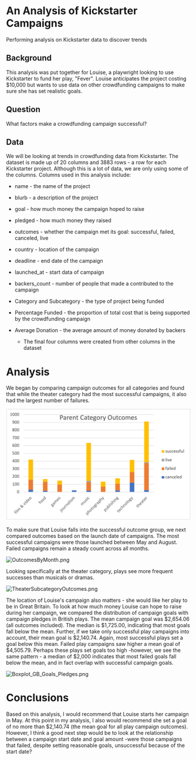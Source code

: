 # An Analysis of Kickstarter Campaigns 
Performing analysis on Kickstarter data to discover trends

## Background
This analysis was put together for Louise, a playwright looking to use Kickstarter to fund her play, "Fever". Louise anticipates the project costing $10,000 but wants to use data on other crowdfunding campaigns to make sure she has set realistic goals. 

## Question
What factors make a crowdfunding campaign successful?

## Data
We will be looking at trends in crowdfunding data from Kickstarter. The dataset is made up of 20 columns and 3883 rows - a row for each Kickstarter project. Although this is a lot of data, we are only using some of the columns. Columns used in this analysis include:
* name - the name of the project
* blurb - a description of the project
* goal - how much money the campaign hoped to raise
* pledged - how much money they raised
* outcomes - whether the campaign met its goal: successful, failed, canceled, live
* country - location of the campaign
* deadline - end date of the campaign
* launched_at - start data of campaign
* backers_count - number of people that made a contributed to the campaign
* Category and Subcategory - the type of project being funded
* Percentage Funded - the proportion of total cost that is being supported by the crowdfunding campaign
* Average Donation - the average amount of money donated by backers
    
    * The final four columns were created from other columns in the dataset

# Analysis
We began by comparing campaign outcomes for all categories and found that while the theater category had the most successful campaigns, it also had the largest number of failures. 

![ParentCategoryOutcomes.png](https://github.com/charliuden/kickstarter-analysis/blob/main/ParentCategotyOutcomes.png)

To make sure that Louise falls into the successful outcome group, we next compared outcomes based on the launch date of campaigns. The most successful campaigns were those launched between May and August. Failed campaigns remain a steady count across all months. 

![OutcomesByMonth.png](/Users/charlotteuden/Desktop/bootcamp/analysis_projects/crowdfunding_analysis/OutcomesByMonth.png)

Looking specifically at the theater category, plays see more frequent successes than musicals or dramas. 

![TheaterSubcategoryOutcomes.png](/Users/charlotteuden/Desktop/bootcamp/analysis_projects/crowdfunding_analysis/TheaterSubcategoryOutcomes.png)

The location of Louise's campaign also matters - she would like her play to be in Great Britain. To look at how much money Louise can hope to raise during her campaign, we compared the distribution of campaign goals with campaign pledges in British plays. The mean campaign goal was $2,654.06 (all outcomes included). The median is $1,725.00, indicating that most goals fall below the mean. Further, if we take only successful play campaigns into account, their mean goal is $2,140.74. Again, most successful plays set a goal below this mean. Failed play campaigns saw higher a mean goal of $4,505.79. Perhaps these plays set goals too high -however, we see the same pattern - a median of $2,000 indicates that most failed goals fall below the mean, and in fact overlap with successful campaign goals. 

![Boxplot_GB_Goals_Pledges.png](/Users/charlotteuden/Desktop/bootcamp/analysis_projects/crowdfunding_analysis/Boxplot_GB_Goals_Pledges.png)

# Conclusions
Based on this analysis, I would recommend that Louise starts her campaign in May. At this point in my analysis, I also would recommend she set a goal of no more than $2,140.74 (the mean goal for all play campaign outcomes). However, I think a good next step would be to look at the relationship between a campaign start date and goal amount -were those campaigns that failed, despite setting reasonable goals, unsuccessful because of the start date? 
